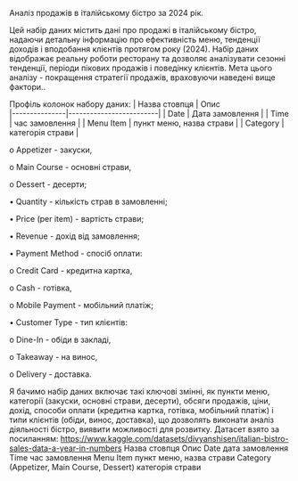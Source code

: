Аналіз продажів в італійському бістро за 2024 рік.

Цей набір даних містить дані про продажі в італійському бістро, надаючи детальну інформацію про ефективність меню, тенденції доходів і вподобання клієнтів протягом року (2024). Набір даних відображає реальну роботи ресторану та дозволяє аналізувати сезонні тенденції, періоди пікових продажів і поведінку клієнтів. Мета цього аналізу - покращення стратегії продажів, враховуючи наведені вище фактори..

Профіль колонок набору даних:
| Назва стовпця          | Опис                     
|---------------|-------------------------|
| Date           | Дата замовлення       | 
| Time           | час замовлення        |
| Menu Item      | пункт меню, назва страви |
| Category       | категорія страви      |

  o	Appetizer - закуски,
  
  o	Main Course - основні страви,
  
  o	Dessert - десерти;
  
•	Quantity - кількість страв в замовленні;

•	Price (per item) - вартість страви;

•	Revenue - дохід від замовлення;

•	Payment Method - спосіб оплати:

  o	Credit Card - кредитна картка,
  
  o	Cash - готівка,
  
  o	Mobile Payment - мобільний платіж;
  
•	Customer Type - тип клієнтів:

  o	Dine-In - обіди в закладі,
  
  o	Takeaway - на винос,
  
  o	Delivery - доставка.
  
Я бачимо набір даних включає такі ключові змінні, як пункти меню, категорії (закуски, основні страви, десерти), обсяги продажів, ціни, дохід, способи оплати (кредитна картка, готівка, мобільний платіж) і типи клієнтів (обіди, винос, доставка), що дозволять виконати аналіз діяльності бістро, виявити можливості для розвитку.
Датасет взято за посиланням: https://www.kaggle.com/datasets/divyanshisen/italian-bistro-sales-data-a-year-in-numbers
Назва стовпця	Опис
Date	дата замовлення
Time	час замовлення
Menu Item	пункт меню, назва страви
Category (Appetizer, Main Course, Dessert)	категорія страви


